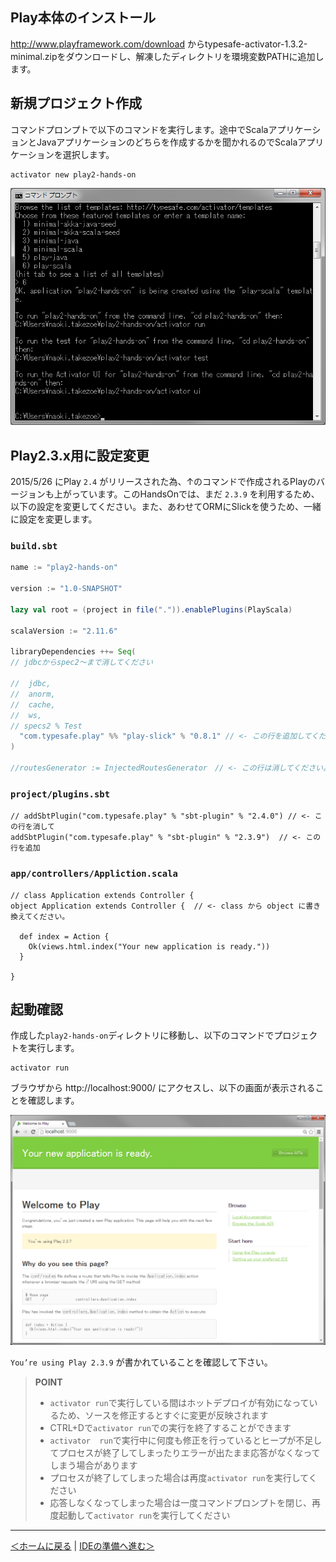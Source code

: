 ## Play本体のインストール

http://www.playframework.com/download からtypesafe-activator-1.3.2-minimal.zipをダウンロードし、解凍したディレクトリを環境変数PATHに追加します。

## 新規プロジェクト作成

コマンドプロンプトで以下のコマンドを実行します。途中でScalaアプリケーションとJavaアプリケーションのどちらを作成するかを聞かれるのでScalaアプリケーションを選択します。

```
activator new play2-hands-on
```

![プロジェクトの作成](images/create_project.png)

## Play2.3.x用に設定変更

2015/5/26 にPlay `2.4` がリリースされた為、↑のコマンドで作成されるPlayのバージョンも上がっています。このHandsOnでは、まだ `2.3.9` を利用するため、以下の設定を変更してください。また、あわせてORMにSlickを使うため、一緒に設定を変更します。

### `build.sbt`

```scala
name := "play2-hands-on"

version := "1.0-SNAPSHOT"

lazy val root = (project in file(".")).enablePlugins(PlayScala)

scalaVersion := "2.11.6"

libraryDependencies ++= Seq(
// jdbcからspec2〜まで消してください

//  jdbc,
//  anorm,
//  cache,
//  ws,
// specs2 % Test
  "com.typesafe.play" %% "play-slick" % "0.8.1" // <- この行を追加してください。
)

//routesGenerator := InjectedRoutesGenerator　// <- この行は消してください。
```

### `project/plugins.sbt`

```
// addSbtPlugin("com.typesafe.play" % "sbt-plugin" % "2.4.0") // <- この行を消して
addSbtPlugin("com.typesafe.play" % "sbt-plugin" % "2.3.9")  // <- この行を追加

```

### `app/controllers/Appliction.scala`

```
// class Application extends Controller {
object Application extends Controller {  // <- class から object に書き換えてください。

  def index = Action {
    Ok(views.html.index("Your new application is ready."))
  }

}
```


## 起動確認
作成した`play2-hands-on`ディレクトリに移動し、以下のコマンドでプロジェクトを実行します。

```
activator run
```

ブラウザから http://localhost:9000/ にアクセスし、以下の画面が表示されることを確認します。

![Play2のウェルカム画面](images/welcome.png)

`You’re using Play 2.3.9` が書かれていることを確認して下さい。

> **POINT**
> * `activator run`で実行している間はホットデプロイが有効になっているため、ソースを修正するとすぐに変更が反映されます
> * CTRL+Dで`activator run`での実行を終了することができます
> * `activator  run`で実行中に何度も修正を行っているとヒープが不足してプロセスが終了してしまったりエラーが出たまま応答がなくなってしまう場合があります
> * プロセスが終了してしまった場合は再度`activator run`を実行してください
> * 応答しなくなってしまった場合は一度コマンドプロンプトを閉じ、再度起動して`activator run`を実行してください

----
[＜ホームに戻る](README.md) | [IDEの準備へ進む＞](02_preparation_of_ide.md)
